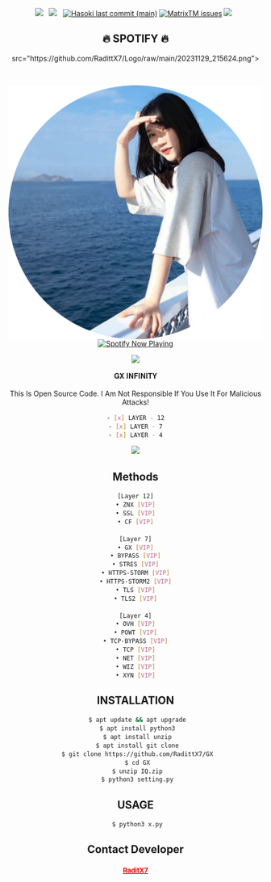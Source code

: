 <div align="center">
  <p>
    <img src="https://img.shields.io/github/stars/cutipu/HASOKI?color=%23DF0067&style=for-the-badge"/> &nbsp;
    <img src="https://img.shields.io/github/forks/cutipu/HASOKI?color=%239999FF&style=for-the-badge"/> &nbsp;
    <a href="#"><img alt="Hasoki last commit (main)" src="https://img.shields.io/github/last-commit/cutipu/HASOKI/main?color=green&style=for-the-badge"></a>
    <a href="https://github.com/RadittX7/GX/issues"><img alt="MatrixTM issues" src="https://img.shields.io/github/issues/cutipu/HASOKI?color=purple&style=for-the-badge"></a>
    <img src="https://img.shields.io/github/license/cutipu/HASOKI?color=%23E8E8E8&style=for-the-badge"/> &nbsp;
  </p>
  <div align="center">
  <h2>🔥 SPOTIFY 🔥</h2>
  <p align="center">
    src="https://github.com/RadittX7/Logo/raw/main/20231129_215624.png">
</div>
<br>
</p>
<div>
<img src="https://github.com/RadittX7/Logo/raw/main/20231129_220454.png" align="right">
<div>
    <a href="https://open.spotify.com/track/4bNvS25ZVMCvLHEUV87mp4?si=yb1PaPVnRgiTYedy8r6i_g&utm_source=copy-link&context=spotify%3Aplaylist%3A37i9dQZF1EIVoBTSiHHsdx&dl_branch=1" target="_blank">
      <img src="https://now-playing-on-spotify.vercel.app/api/spotify" alt="Spotify Now Playing" width="350"/>
    </a>
  </p>
</div>
  <p align="center"><a href="https://github.com/RadittX7"><img src="https://github-readme-stats.vercel.app/api?username=RadittX7&show_icons=true&theme=radical"></a></p>
  𝐆𝐗 𝐈𝐍𝐅𝐈𝐍𝐈𝐓𝐘 <br/><br/>
  This Is Open Source Code. I Am Not Responsible If You Use It For Malicious Attacks!
</div>

```sh
- [x] LAYER - 12
- [x] LAYER - 7
- [x] LAYER - 4
```

<div align="center">
  <img src="https://img.shields.io/badge/Python-FFDD00?style=for-the-badge&logo=python&logoColor=blue"/></br>
</div>

## Methods
```sh
[Layer 12]
• ZNX [VIP]
• SSL [VIP]
• CF [VIP]

[Layer 7]
• GX [VIP]
• BYPASS [VIP]
• STRES [VIP]
• HTTPS-STORM [VIP]
• HTTPS-STORM2 [VIP]
• TLS [VIP]
• TLS2 [VIP]

[Layer 4]
• OVH [VIP]
• POWT [VIP]
• TCP-BYPASS [VIP]
• TCP [VIP]
• NET [VIP]
• WIZ [VIP]
• XYN [VIP]

```

## INSTALLATION
```sh
 $ apt update && apt upgrade
 $ apt install python3
 $ apt install unzip
 $ apt install git clone
 $ git clone https://github.com/RadittX7/GX
 $ cd GX
 $ unzip IQ.zip
 $ python3 setting.py
```
## USAGE
```sh
 $ python3 x.py
```

## Contact Developer
<h4><font size="2"><a href="https://t.me/RaditX7"><font color="red">RaditX7</font>

